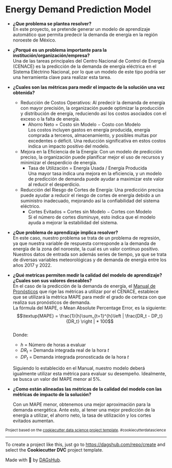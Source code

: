 # Energy Demand Prediction Model

- **¿Que problema se plantea resolver?**  
  En este proyecto, se pretende generar un modelo de aprendizaje automático que permita predecir la demanda de energía en la región noroeste de México.

- **¿Porqué es un problema importante para la institución/organización/empresa?**  
  Una de las tareas principales del Centro Nacional de Control de Energía (CENACE) es la predicción de la demanda de energía eléctrica en el Sistema Eléctrino Nacional, por lo que un modelo de este tipo podría ser una herramienta clave para realizar esta tarea.
- **¿Cuales son las métricas para medir el impacto de la solución una vez obtenida?**
  - Reducción de Costos Operativos: Al predecir la demanda de energía con mayor precisión, la organización puede optimizar la producción y distribución de energía, reduciendo así los costos asociados con el exceso o la falta de energía.
    - Ahorro Neto = Costo sin Modelo − Costo con Modelo  
      Los costos incluyen gastos en energía producida, energía comprada a terceros, almacenamiento, y posibles multas por excedentes o déficit. Una reducción significativa en estos costos indica un impacto positivo del modelo.
  - Mejora en la Eficiencia de la Energía: Con un modelo de predicción preciso, la organización puede planificar mejor el uso de recursos y minimizar el desperdicio de energía.
    - Tasa de Utilización = Energía Usada / Energía Producida  
      Una mayor tasa indica una mejora en la eficiencia, y un modelo de predicción de demanda puede ayudar a maximizar este valor al reducir el desperdicio.
  - Reducción del Riesgo de Cortes de Energía: Una predicción precisa puede ayudar a reducir el riesgo de cortes de energía debido a un suministro inadecuado, mejorando así la confiabilidad del sistema eléctrico.
    - Cortes Evitados = Cortes sin Modelo − Cortes con Modelo  
      Si el número de cortes disminuye, esto indica que el modelo ayuda a mejorar la estabilidad del sistema.
- **¿Que problema de aprendizaje implica resolver?**  
  En este caso, nuestro problema se trata de un problema de regresión, ya que nuestra variable de respuesta corresponde a la demanda de energía de la zona del noroeste, la cual es un valor continuo positivo.  
  Nuestros datos de entrada son además series de tiempo, ya que se trata de diversas variables meteorológicas y de demanda de energía entre los años 2017 y 2022.
- **¿Qué metricas permiten medir la calidad del modelo de aprendizaje? ¿Cuales son sus valores deseables?**  
  En el caso de la predicción de la demanda de energía, el [Manual de Pronósticos](https://www.diputados.gob.mx/LeyesBiblio/regla/n533.pdf) que rige las métricas a utilizar por el CENACE, establece que se utilizará la métrica MAPE para medir el grado de certeza con que realiza sus
  pronósticos de demanda.  
  La fórmula del MAPE, o Mean Absolute Percentage Error, es la siguiente:  
  $$\textup{MAPE} = \frac{1}{h}\sum_{t=1}^{h}\left |  \frac{DR_t - DP_t}{DR_t} \right | * 100$$  
  Donde:

  - $h$ = Número de horas a evaluar
  - $DR_t$ = Demanda integrada real de la hora $t$
  - $DP_t$ = Demanda integrada pronosticada de la hora $t$

  Siguiendo lo establecido en el Manual, nuestro modelo deberá igualmente utilizar esta métrica para evaluar su desempeño. Idealmente, se busca un valor del MAPE menor al 5%.

- **¿Como están alineadas las métricas de la calidad del modelo con las métricas de impacto de la solución?**

  Con un MAPE menor, obtenemos una mejor aproximación para la demanda energética. Ante esto, al tener una mejor predicción de la energía a utilizar, el ahorro neto, la tasa de utilización y los cortes evitados aumentan.

<p><small>Project based on the <a target="_blank" href="https://drivendata.github.io/cookiecutter-data-science/">cookiecutter data science project template</a>. #cookiecutterdatascience</small></p>

---

To create a project like this, just go to https://dagshub.com/repo/create and select the **Cookiecutter DVC** project template.

Made with 🐶 by [DAGsHub](https://dagshub.com/).
